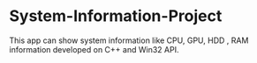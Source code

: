 # System-Information-Project
This app can show system information like CPU, GPU, HDD , RAM information developed on C++ and Win32 API.
